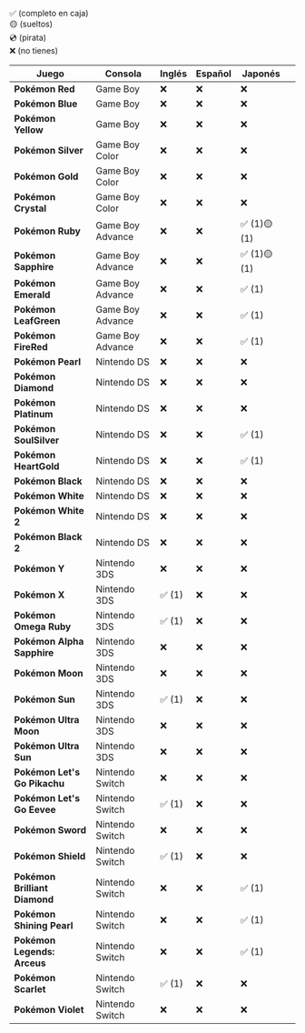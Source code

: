 ✅ (completo en caja)  
🟡 (sueltos)  
💿 (pirata)  
❌ (no tienes)  
  
| Juego                         | Consola          | Inglés | Español | Japonés     |     |
| ----------------------------- | ---------------- | ------ | ------- | ----------- | --- |
| **Pokémon Red**               | Game Boy         | ❌      | ❌       | ❌           |     |
| **Pokémon Blue**              | Game Boy         | ❌      | ❌       | ❌           |     |
| **Pokémon Yellow**            | Game Boy         | ❌      | ❌       | ❌           |     |
| **Pokémon Silver**            | Game Boy Color   | ❌      | ❌       | ❌           |     |
| **Pokémon Gold**              | Game Boy Color   | ❌      | ❌       | ❌           |     |
| **Pokémon Crystal**           | Game Boy Color   | ❌      | ❌       | ❌           |     |
| **Pokémon Ruby**              | Game Boy Advance | ❌      | ❌       | ✅ (1)🟡 (1) |     |
| **Pokémon Sapphire**          | Game Boy Advance | ❌      | ❌       | ✅ (1)🟡 (1) |     |
| **Pokémon Emerald**           | Game Boy Advance | ❌      | ❌       | ✅ (1)       |     |
| **Pokémon LeafGreen**         | Game Boy Advance | ❌      | ❌       | ✅ (1)       |     |
| **Pokémon FireRed**           | Game Boy Advance | ❌      | ❌       | ✅ (1)       |     |
| **Pokémon Pearl**             | Nintendo DS      | ❌      | ❌       | ❌           |     |
| **Pokémon Diamond**           | Nintendo DS      | ❌      | ❌       | ❌           |     |
| **Pokémon Platinum**          | Nintendo DS      | ❌      | ❌       | ❌           |     |
| **Pokémon SoulSilver**        | Nintendo DS      | ❌      | ❌       | ✅ (1)       |     |
| **Pokémon HeartGold**         | Nintendo DS      | ❌      | ❌       | ✅ (1)       |     |
| **Pokémon Black**             | Nintendo DS      | ❌      | ❌       | ❌           |     |
| **Pokémon White**             | Nintendo DS      | ❌      | ❌       | ❌           |     |
| **Pokémon White 2**           | Nintendo DS      | ❌      | ❌       | ❌           |     |
| **Pokémon Black 2**           | Nintendo DS      | ❌      | ❌       | ❌           |     |
| **Pokémon Y**                 | Nintendo 3DS     | ❌      | ❌       | ❌           |     |
| **Pokémon X**                 | Nintendo 3DS     | ✅ (1)  | ❌       | ❌           |     |
| **Pokémon Omega Ruby**        | Nintendo 3DS     | ✅ (1)  | ❌       | ❌           |     |
| **Pokémon Alpha Sapphire**    | Nintendo 3DS     | ❌      | ❌       | ❌           |     |
| **Pokémon Moon**              | Nintendo 3DS     | ❌      | ❌       | ❌           |     |
| **Pokémon Sun**               | Nintendo 3DS     | ✅ (1)  | ❌       | ❌           |     |
| **Pokémon Ultra Moon**        | Nintendo 3DS     | ❌      | ❌       | ❌           |     |
| **Pokémon Ultra Sun**         | Nintendo 3DS     | ❌      | ❌       | ❌           |     |
| **Pokémon Let's Go Pikachu**  | Nintendo Switch  | ❌      | ❌       | ❌           |     |
| **Pokémon Let's Go Eevee**    | Nintendo Switch  | ✅ (1)      | ❌   | ❌           |     |
| **Pokémon Sword**             | Nintendo Switch  | ❌      | ❌       | ❌           |     |
| **Pokémon Shield**            | Nintendo Switch  | ✅ (1)      | ❌   | ❌           |     |
| **Pokémon Brilliant Diamond** | Nintendo Switch  | ❌      | ❌       | ✅ (1)       |     |
| **Pokémon Shining Pearl**     | Nintendo Switch  | ❌      | ❌       | ✅ (1)       |     |
| **Pokémon Legends: Arceus**   | Nintendo Switch  | ❌      | ❌       | ✅ (1)       |     |
| **Pokémon Scarlet**           | Nintendo Switch  | ✅ (1)      | ❌   | ❌           |     |
| **Pokémon Violet**            | Nintendo Switch  | ❌      | ❌       | ❌           |     |